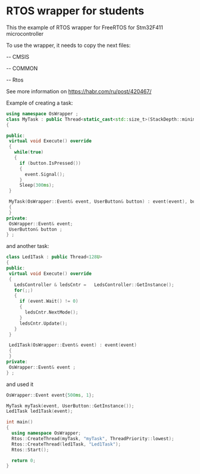 # RTOS wrapper for students

This the example of RTOS wrapper for FreeRTOS for Stm32F411 microcontroller

To use the wrapper, it needs to copy the next files:

 -- CMSIS
 
 -- COMMON
 
 -- Rtos
 
 See more information on https://habr.com/ru/post/420467/
 
 Example of creating a task:
 
 ```cpp
using namespace OsWrapper ;
class MyTask : public Thread<static_cast<std::size_t>(StackDepth::minimal)>
{

public:
  virtual void Execute() override
  {
    while(true) 
    {
      if (button.IsPressed())
      {
        event.Signal();
      }
      Sleep(300ms);
  }

  MyTask(OsWrapper::Event& event, UserButton& button) : event(event), button(button)
  {
  }
private:
  OsWrapper::Event& event;
  UserButton& button ;
} ;
```
and another task:

 ```cpp 
class Led1Task : public Thread<128U>
{
public:
  virtual void Execute() override
  {
    LedsController & ledsCntr =   LedsController::GetInstance();
    for(;;)
    {
      if (event.Wait() != 0)
      {
        ledsCntr.NextMode();
      }
      ledsCntr.Update();
    }
  }

  Led1Task(OsWrapper::Event& event) : event(event)
  {
  }
private: 
  OsWrapper::Event& event ;
} ;
```
and used it

```cpp
OsWrapper::Event event{500ms, 1};

MyTask myTask(event, UserButton::GetInstance());
Led1Task led1Task(event);

int main()
{
  using namespace OsWrapper;
  Rtos::CreateThread(myTask, "myTask", ThreadPriority::lowest);
  Rtos::CreateThread(led1Task, "Led1Task");
  Rtos::Start();

  return 0;
}
```
 
 
